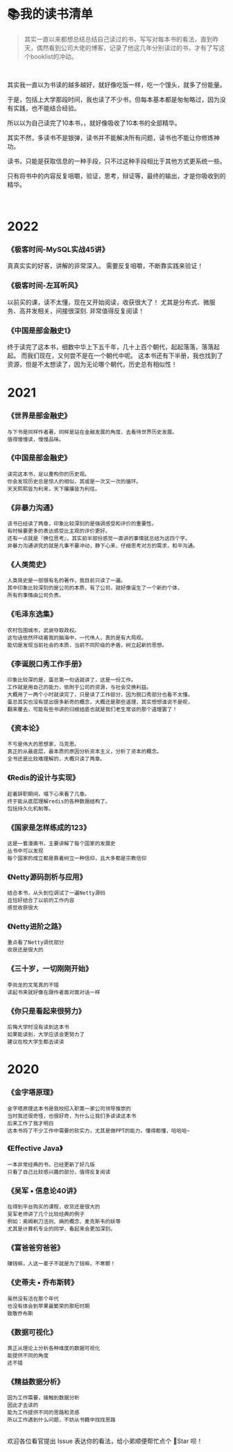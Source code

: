 # 📚我的读书清单

> 其实一直以来都想总结总结自己读过的书，写写对每本书的看法，直到昨天，偶然看到公司大佬的博客，记录了他这几年分别读过的书，才有了写这个booklist的冲动。

<br/>

其实我一直以为书读的越多越好，就好像吃饭一样，吃一个馒头，就多了份能量。

于是，包括上大学那段时间，我也读了不少书，但每本基本都是匆匆略过，因为没有实践，也不能结合经验。
 
所以以为自己读完了10本书，，就好像吸收了10本书的全部精华。
 
其实不然，多读书不是银弹，读书并不能解决所有问题，读书也不能让你修炼神功。
 
读书，只能是获取信息的一种手段，只不过这种手段相比于其他方式更系统一些。
 
只有将书中的内容反复咀嚼，验证，思考，辩证等，最终的输出，才是你吸收到的精华。

<br/>

# 2022

### 《极客时间-MySQL实战45讲》
真真实实的好客，讲解的非常深入。
需要反复咀嚼，不断靠实践来验证！

### 《极客时间-左耳听风》
以前买的课，读不太懂，现在又开始阅读，收获很大了！
尤其是分布式、微服务、高并发相关，间接很深刻.
非常值得反复阅读！

### 《中国是部金融史1》
终于读完了这本书，细数中华上下五千年，几十上百个朝代，起起落落，落落起起。
而我们现在，又何尝不是在一个朝代中呢。
这本书还有下半册，我也找到了资源，但是不太想读了，因为无论哪个朝代，历史总有相似性！

# 2021

### 《世界是部金融史》
    与下书是同样作者著，同样是站在金融发展的角度，去看待世界历史发展。
    值得慢慢读，慢慢品味。

### 《中国是部金融史》
    读完这本书，足以重构你的历史观。
    你会发现历史总是惊人的相似，其或是一次又一次的循环。
    天天熙熙皆为利来，天下攘攘皆为利往。

### 《非暴力沟通》
    该书已经读了两章，印象比较深刻的是强调感受和评价的重要性。
    有时候要更多的表达感受比主观的评价更好。
    还有一点就是『换位思考』，其实前半部份感觉一直讲的事情就总结为这四个字。
    非暴力沟通讲究的就是凡事不要冲动，静下心来，仔细思考对方的需求，和平沟通。
    

### 《人类简史》
    人类简史是一部很有名的著作，我目前只读了一遍。
    其中印象比较深刻的是公司的本质，有了公司，就好像诞生了一个新的个体，
    所有的事情由公司负责。


### 《毛泽东选集》
    农村包围城市，武装夺取政权。
    这句话依然环绕着我的脑海中，一代伟人，真的是有大局观。
    能切是发现当前社会的本质，当前不同阶级的矛盾，树立起新的思想。

### 《李诞脱口秀工作手册》
    印象比较深的是，蛋总第一句话就讲了，这是一份工作。
    工作就是用自己的能力，依附于公司的资源，与社会交换利益。
    大概用了一两个小时就读完了，只是读了工作部分，因为脱口秀部分也看不太懂。
    蛋总其实也没有提出很多新奇的概念，大概还是那些道理，其实想想谁说不是呢，
    翻来覆去，可能有些书讲的归根结底也就是我们老生常谈的那个道理罢了！

### 《资本论》
    不亏是伟大的思想家，马克思。
    真正的从最底层，最本质的原因分析资本主义，分析了资本的概念。
    全书还是比较难理解的，大概只读了两章。

### 《Redis的设计与实现》
    趁着辞职期间，塌下心来看了几章。
    终于能从底层理解redis的各种数据结构了。
    包括持久化机制等。

### 《国家是怎样练成的123》
    这是一套漫画书，主要讲解了每个国家的发展史
    丛书中可以发现
    每个国家的成立都是靠着树立一种信仰，且大多都是宗教信仰

### 《Netty源码剖析与应用》
    结合本书，从头到位调试了一遍Netty源码
    且恰好结合了以前的工作内容
    感觉收获很大

### 《Netty进阶之路》
    重点看了Netty调优部分
    收获还是很大的

### 《三十岁，一切刚刚开始》
    李尚龙的文笔真的不错
    读起书来就好像在跟作者面对面对话一样

### 《你只是看起来很努力》
    后悔大学时没有读到这本书
    如果能读到，大学应该会更努力了
    建议在校大学生都去读读


# 2020

### 《金字塔原理》
    金字塔原理这本书是我校招入职第一家公司领导推崇的
    当时我还很奇怪，也很好奇，为什么让我们多读读这本书
    后来工作了我才明白
    这本书将了不少工作中需要的软实力，尤其是做PPT的能力，懂得都懂，哈哈哈~

### 《Effective Java》
    一本非常经典的书，已经更新了好几版
    只看了自己比较感兴趣的部分，值得反复阅读

### 《吴军 • 信息论40讲》
    在得到平台购买的课程，收货还是很大的
    吴军老师讲了几个比较经典的例子
    例如：奥姆剃刀法则、熵的概念、麦克斯韦的妖等
    尤其是计算机专业的同学，看起来会更加深刻。

### 《富爸爸穷爸爸》
    赚钱嘛，人这一辈子不就是为了钱嘛，不寒颤！
    
### 《史蒂夫 • 乔布斯转》
    虽然没有活在那个年代
    也没有体会到苹果最繁荣的那短时期
    致敬乔布斯

### 《数据可视化》
    真正从理论上分析各种维度的数据可视化
    能提供不同的角度
    还不错

### 《精益数据分析》
    因为工作需要，接触到数据分析
    因此才去读的
    能为工作提供不同的思路和灵感
    所以工作遇到什么问题，不妨从书籍中找找思路


<br/>
欢迎各位看官提出 Issue 表达你的看法，给小弟顺便帮忙点个 🌟Star 呗！
